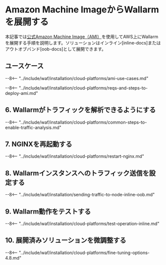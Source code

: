# Amazon Machine ImageからWallarmを展開する

本記事では[公式Amazon Machine Image（AMI）](https://aws.amazon.com/marketplace/pp/B073VRFXSD)を使用してAWS上にWallarmを展開する手順を説明します。ソリューションはインライン[inline-docs]またはアウトオブバンド[oob-docs]として展開できます。

## ユースケース

--8<-- "../include/waf/installation/cloud-platforms/ami-use-cases.md"

--8<-- "../include/waf/installation/cloud-platforms/reqs-and-steps-to-deploy-ami.md"

## 6. Wallarmがトラフィックを解析できるようにする

--8<-- "../include/waf/installation/cloud-platforms/common-steps-to-enable-traffic-analysis.md"

## 7. NGINXを再起動する

--8<-- "../include/waf/installation/cloud-platforms/restart-nginx.md"

## 8. Wallarmインスタンスへのトラフィック送信を設定する

--8<-- "../include/waf/installation/sending-traffic-to-node-inline-oob.md"

## 9. Wallarm動作をテストする

--8<-- "../include/waf/installation/cloud-platforms/test-operation-inline.md"

## 10. 展開済みソリューションを微調整する

--8<-- "../include/waf/installation/cloud-platforms/fine-tuning-options-4.8.md"